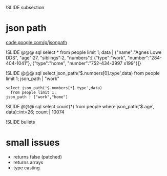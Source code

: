 !SLIDE subsection
# json path
[code.google.com/p/jsonpath](http://code.google.com/p/jsonpath/)

!SLIDE
    @@@ sql
    select * from people limit 1;
    data | {"name":"Agnes Lowe DDS",
            "age":27,
            "siblings":2,
            "numbers":[
              {"type":"work",
               "number":"284-404-1041"},
              {"type":"home",
               "number":"752-434-3997 x199"}]}

!SLIDE
    @@@ sql
    select json_path('$.numbers[0].type',data)
      from people limit 1;
    json_path | "work"

    select json_path('$.numbers[*].type',data)
      from people limit 1;
    json_path | ["work","home"]

!SLIDE
    @@@ sql
    select count(*) from people
      where json_path('$.age', data)::int=26;
    count | 10074

!SLIDE bullets
# small issues
* returns false (patched)
* returns arrays
* type casting

